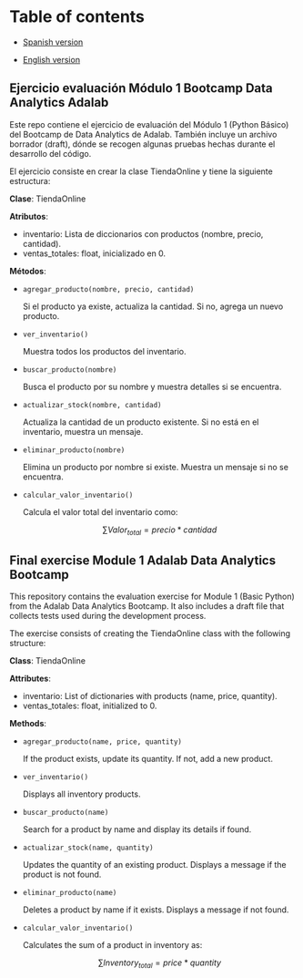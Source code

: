 # Table of contents

- [Spanish version](#ejercicio-evaluación-módulo-1-bootcamp-data-analytics-adalab)

- [English version](#final-exercise-module-1-adalab-data-analytics-bootcamp)

## Ejercicio evaluación Módulo 1 Bootcamp Data Analytics Adalab

Este repo contiene el ejercicio de evaluación del Módulo 1 (Python Básico) del Bootcamp de Data Analytics de Adalab. También incluye un archivo borrador (draft), dónde se recogen algunas pruebas hechas durante el desarrollo del código. 

El ejercicio consiste en crear la clase TiendaOnline y tiene la siguiente estructura: 

**Clase**: TiendaOnline

**Atributos**:
- inventario: Lista de diccionarios con productos (nombre, precio, cantidad).
- ventas_totales: float, inicializado en 0.

**Métodos**:

- `agregar_producto(nombre, precio, cantidad)`

    Si el producto ya existe, actualiza la cantidad.
    Si no, agrega un nuevo producto.
    
- `ver_inventario()`

    Muestra todos los productos del inventario.

- `buscar_producto(nombre)`

    Busca el producto por su nombre y muestra detalles si se encuentra.

- `actualizar_stock(nombre, cantidad)`

    Actualiza la cantidad de un producto existente.
    Si no está en el inventario, muestra un mensaje.

- `eliminar_producto(nombre)`

    Elimina un producto por nombre si existe.
    Muestra un mensaje si no se encuentra.

- `calcular_valor_inventario()`

    Calcula el valor total del inventario como:

    $$
    \sum Valor_{total} = precio*cantidad 
    $$
    
## Final exercise Module 1 Adalab Data Analytics Bootcamp 

This repository contains the evaluation exercise for Module 1 (Basic Python) from the Adalab Data Analytics Bootcamp. It also includes a draft file that collects tests used during the development process.

The exercise consists of creating the TiendaOnline class with the following structure:

**Class**: TiendaOnline

**Attributes**:

- inventario: List of dictionaries with products (name, price, quantity).
- ventas_totales: float, initialized to 0.

**Methods**:

- `agregar_producto(name, price, quantity)`

    If the product exists, update its quantity.
    If not, add a new product.

- `ver_inventario()`

    Displays all inventory products.

- `buscar_producto(name)`

    Search for a product by name and display its details if found.

- `actualizar_stock(name, quantity)`

    Updates the quantity of an existing product.
    Displays a message if the product is not found.

- `eliminar_producto(name)`

    Deletes a product by name if it exists.
    Displays a message if not found.

- `calcular_valor_inventario()`

    Calculates the sum of a product in inventory as:

    $$
    \sum Inventory_{total} = price*quantity
    $$